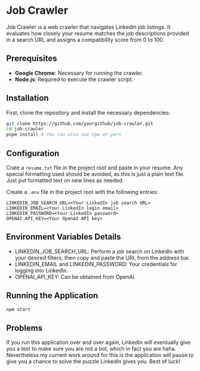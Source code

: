 # Job Crawler

Job Crawler is a web crawler that navigates LinkedIn job listings. It evaluates how closely your resume matches the job descriptions provided in a search URL and assigns a compatibility score from 0 to 100.

## Prerequisites

- **Google Chrome**: Necessary for running the crawler.
- **Node.js**: Required to execute the crawler script.

## Installation

First, clone the repository and install the necessary dependencies:

```bash
git clone https://github.com/yourgithub/job-crawler.git
cd job-crawler
pnpm install # You can also use npm or yarn
```

## Configuration

Crate a `resume.txt` file in the project root and paste in your resume. Any special formatting used should be avoided, as this is just a plain text file. Just put formatted text on new lines as needed.

Create a `.env` file in the project root with the following entries:

```env
LINKEDIN_JOB_SEARCH_URL=<Your LinkedIn job search URL>
LINKEDIN_EMAIL=<Your LinkedIn login email>
LINKEDIN_PASSWORD=<Your LinkedIn password>
OPENAI_API_KEY=<Your OpenAI API key>
```

## Environment Variables Details

- LINKEDIN_JOB_SEARCH_URL: Perform a job search on LinkedIn with your desired filters, then copy and paste the URL from the address bar.
- LINKEDIN_EMAIL and LINKEDIN_PASSWORD: Your credentials for logging into LinkedIn.
- OPENAI_API_KEY: Can be obtained from OpenAI.

## Running the Application

```bash
npm start
```

## Problems

If you run this application over and over again, LinkedIn will eventually give you a test to make sure you are not a bot, which in fact you are haha. Nevertheless my current work around for this is the application will pause to give you a chance to solve the puzzle LinkedIn gives you. Best of luck!